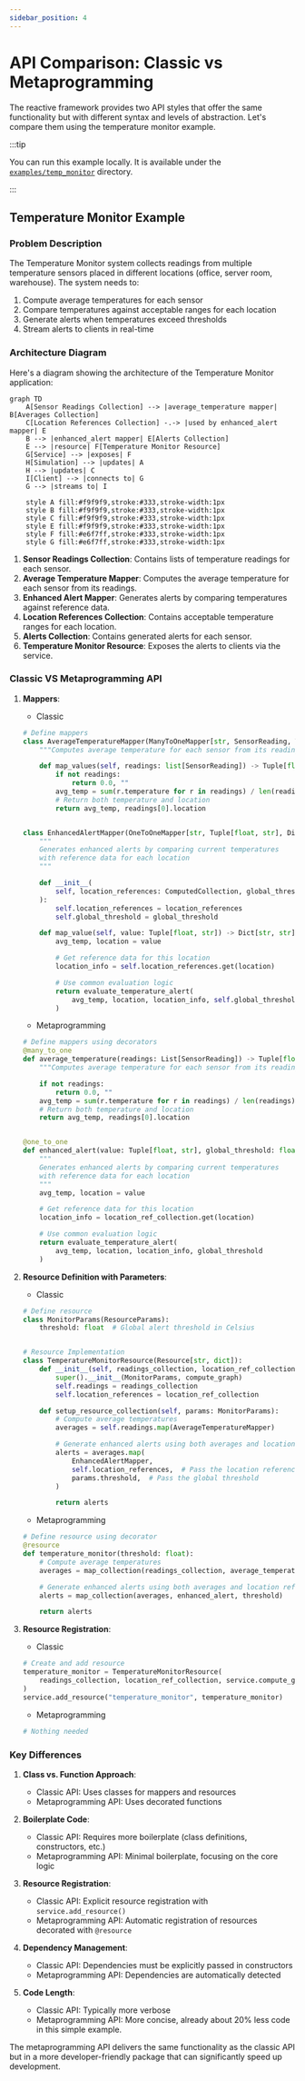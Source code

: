 ```yaml
---
sidebar_position: 4
---
```


# API Comparison: Classic vs Metaprogramming

The reactive framework provides two API styles that offer the same functionality but with different syntax and levels of abstraction. Let's compare them using the temperature monitor example.

:::tip

You can run this example locally. It is available under the [`examples/temp_monitor`](https://github.com/CFSY/meta-reactive) directory.

:::

## Temperature Monitor Example

### Problem Description

The Temperature Monitor system collects readings from multiple temperature sensors placed in different locations (office, server room, warehouse). The system needs to:

1. Compute average temperatures for each sensor
2. Compare temperatures against acceptable ranges for each location
3. Generate alerts when temperatures exceed thresholds
4. Stream alerts to clients in real-time

### Architecture Diagram

Here's a diagram showing the architecture of the Temperature Monitor application:

```mermaid
graph TD
    A[Sensor Readings Collection] --> |average_temperature mapper| B[Averages Collection]
    C[Location References Collection] -.-> |used by enhanced_alert mapper| E
    B --> |enhanced_alert mapper| E[Alerts Collection]
    E --> |resource| F[Temperature Monitor Resource]
    G[Service] --> |exposes| F
    H[Simulation] --> |updates| A
    H --> |updates| C
    I[Client] --> |connects to| G
    G --> |streams to| I
    
    style A fill:#f9f9f9,stroke:#333,stroke-width:1px
    style B fill:#f9f9f9,stroke:#333,stroke-width:1px
    style C fill:#f9f9f9,stroke:#333,stroke-width:1px
    style E fill:#f9f9f9,stroke:#333,stroke-width:1px
    style F fill:#e6f7ff,stroke:#333,stroke-width:1px
    style G fill:#e6f7ff,stroke:#333,stroke-width:1px
```

1. **Sensor Readings Collection**: Contains lists of temperature readings for each sensor.
2. **Average Temperature Mapper**: Computes the average temperature for each sensor from its readings.
3. **Enhanced Alert Mapper**: Generates alerts by comparing temperatures against reference data.
4. **Location References Collection**: Contains acceptable temperature ranges for each location.
5. **Alerts Collection**: Contains generated alerts for each sensor.
6. **Temperature Monitor Resource**: Exposes the alerts to clients via the service.

### Classic VS Metaprogramming API

1. **Mappers**:
    - Classic
    ```python
    # Define mappers
    class AverageTemperatureMapper(ManyToOneMapper[str, SensorReading, Tuple[float, str]]):
        """Computes average temperature for each sensor from its readings"""

        def map_values(self, readings: list[SensorReading]) -> Tuple[float, str]:
            if not readings:
                return 0.0, ""
            avg_temp = sum(r.temperature for r in readings) / len(readings)
            # Return both temperature and location
            return avg_temp, readings[0].location


    class EnhancedAlertMapper(OneToOneMapper[str, Tuple[float, str], Dict[str, str]]):
        """
        Generates enhanced alerts by comparing current temperatures
        with reference data for each location
        """

        def __init__(
            self, location_references: ComputedCollection, global_threshold: float
        ):
            self.location_references = location_references
            self.global_threshold = global_threshold

        def map_value(self, value: Tuple[float, str]) -> Dict[str, str]:
            avg_temp, location = value

            # Get reference data for this location
            location_info = self.location_references.get(location)

            # Use common evaluation logic
            return evaluate_temperature_alert(
                avg_temp, location, location_info, self.global_threshold
            )
    ```

    - Metaprogramming
    ```python
    # Define mappers using decorators
    @many_to_one
    def average_temperature(readings: List[SensorReading]) -> Tuple[float, str]:
        """Computes average temperature for each sensor from its readings"""

        if not readings:
            return 0.0, ""
        avg_temp = sum(r.temperature for r in readings) / len(readings)
        # Return both temperature and location
        return avg_temp, readings[0].location


    @one_to_one
    def enhanced_alert(value: Tuple[float, str], global_threshold: float) -> Dict[str, str]:
        """
        Generates enhanced alerts by comparing current temperatures
        with reference data for each location
        """
        avg_temp, location = value

        # Get reference data for this location
        location_info = location_ref_collection.get(location)

        # Use common evaluation logic
        return evaluate_temperature_alert(
            avg_temp, location, location_info, global_threshold
        )
    ```

2. **Resource Definition with Parameters**:
    - Classic
    ```python
    # Define resource
    class MonitorParams(ResourceParams):
        threshold: float  # Global alert threshold in Celsius


    # Resource Implementation
    class TemperatureMonitorResource(Resource[str, dict]):
        def __init__(self, readings_collection, location_ref_collection, compute_graph):
            super().__init__(MonitorParams, compute_graph)
            self.readings = readings_collection
            self.location_references = location_ref_collection

        def setup_resource_collection(self, params: MonitorParams):
            # Compute average temperatures
            averages = self.readings.map(AverageTemperatureMapper)

            # Generate enhanced alerts using both averages and location references
            alerts = averages.map(
                EnhancedAlertMapper,
                self.location_references,  # Pass the location references collection
                params.threshold,  # Pass the global threshold
            )

            return alerts
    ```

    - Metaprogramming
    ```python
    # Define resource using decorator
    @resource
    def temperature_monitor(threshold: float):
        # Compute average temperatures
        averages = map_collection(readings_collection, average_temperature)

        # Generate enhanced alerts using both averages and location references
        alerts = map_collection(averages, enhanced_alert, threshold)

        return alerts
    ```

3. **Resource Registration**:
    - Classic
    ```python
    # Create and add resource
    temperature_monitor = TemperatureMonitorResource(
        readings_collection, location_ref_collection, service.compute_graph
    )
    service.add_resource("temperature_monitor", temperature_monitor)
    ```
    - Metaprogramming
    ```python
    # Nothing needed
    ```

### Key Differences

1. **Class vs. Function Approach**:
   - Classic API: Uses classes for mappers and resources
   - Metaprogramming API: Uses decorated functions

2. **Boilerplate Code**:
   - Classic API: Requires more boilerplate (class definitions, constructors, etc.)
   - Metaprogramming API: Minimal boilerplate, focusing on the core logic

3. **Resource Registration**:
   - Classic API: Explicit resource registration with `service.add_resource()`
   - Metaprogramming API: Automatic registration of resources decorated with `@resource`

4. **Dependency Management**:
   - Classic API: Dependencies must be explicitly passed in constructors
   - Metaprogramming API: Dependencies are automatically detected

5. **Code Length**:
   - Classic API: Typically more verbose
   - Metaprogramming API: More concise, already about 20% less code in this simple example.

The metaprogramming API delivers the same functionality as the classic API but in a more developer-friendly package that can significantly speed up development.